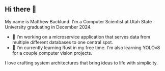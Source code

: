 ## Hi there 👋

My name is Matthew Backlund. I'm a Computer Scientist at Utah State University graduating in December 2024.

- 🔭 I’m working on a microservice application that serves data from multiple different databases to one central spot. 
- 🌱 I’m currently learning Rust in my free time. I'm also learning YOLOv8 for a couple computer vision projects. 

I love crafting system architectures that bring ideas to life with simplicity. 
